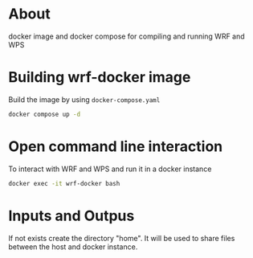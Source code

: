 # About

docker image and docker compose for compiling and running WRF and WPS

# Building wrf-docker image

Build the image by using `docker-compose.yaml`

```sh
docker compose up -d
```

# Open command line interaction

To interact with WRF and WPS and run it in a docker instance

```sh
docker exec -it wrf-docker bash
```


# Inputs and Outpus

If not exists create the directory "home". It will be used to share files between the host and docker instance. 
